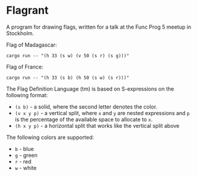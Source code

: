 Flagrant
========

A program for drawing flags, written for a talk at the Func Prog 5 meetup in
Stockholm.

Flag of Madagascar:

```
cargo run -- "(h 33 (s w) (v 50 (s r) (s g)))"
```

Flag of France:

```
cargo run -- "(h 33 (s b) (h 50 (s w) (s r)))"
```

The Flag Definition Language (tm) is based on S-expressions on the following
format:

 * `(s b)` - a solid, where the second letter denotes the color.
 * `(v x y p)` - a vertical split, where `x` and `y` are nested expressions and
   `p` is the percentage of the available space to allocate to `x`.
 * `(h x y p)` - a horizontal split that works like the vertical split above

The following colors are supported:

 * `b` - blue
 * `g` - green
 * `r` - red
 * `w` - white
